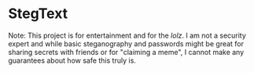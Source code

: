 # StegText

Note: This project is for entertainment and for the *lolz*. I am not a security expert and while basic steganography and passwords might be great for sharing secrets with friends or for "claiming a meme", I cannot make any guarantees about how safe this truly is.
